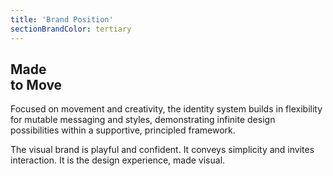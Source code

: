 ```yaml
---
title: 'Brand Position'
sectionBrandColor: tertiary
---
```


## Made<br> to Move

Focused on movement and creativity, the identity system builds in flexibility for mutable messaging and styles, demonstrating infinite design possibilities within a supportive, principled framework. 

The visual brand is playful and confident. It conveys simplicity and invites interaction. It is the design experience, made visual. 